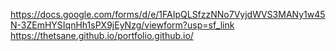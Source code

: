 https://docs.google.com/forms/d/e/1FAIpQLSfzzNNo7VyjdWVS3MANy1w45N-3ZEmHYSIqnHh1sPX9jEyNzg/viewform?usp=sf_link
https://thetsane.github.io/portfolio.github.io/
